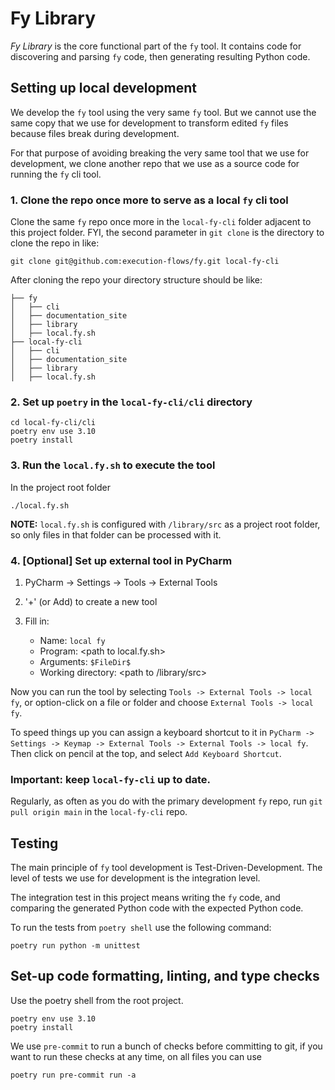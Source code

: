 # Fy Library


_Fy Library_ is the core functional part of the `fy` tool. It contains code for discovering and parsing `fy` code, then generating resulting Python code. 

## Setting up local development

We develop the `fy` tool using the very same `fy` tool. But we cannot use the same copy that we use for development to transform edited `fy` files because files break during development.

For that purpose of avoiding breaking the very same tool that we use for development, we clone another repo that we use as a source code for running the `fy` cli tool.

### 1. Clone the repo once more to serve as a local `fy` cli tool

Clone the same `fy` repo once more in the `local-fy-cli` folder adjacent to this project folder. FYI, the second parameter in `git clone` is the directory to clone the repo in like:

```shell
git clone git@github.com:execution-flows/fy.git local-fy-cli
```

After cloning the repo your directory structure should be like:
```
├── fy
│   ├── cli
│   ├── documentation_site
│   ├── library
│   ├── local.fy.sh
├── local-fy-cli
│   ├── cli
│   ├── documentation_site
│   ├── library
│   ├── local.fy.sh
```

### 2. Set up `poetry` in the `local-fy-cli/cli` directory

```shell
cd local-fy-cli/cli
poetry env use 3.10
poetry install
```

### 3. Run the `local.fy.sh` to execute the tool

In the project root folder

```shell
./local.fy.sh
```

**NOTE:** `local.fy.sh` is configured with `/library/src` as a project root folder, so only files in that folder can be processed with it. 

### 4. \[Optional] Set up external tool in PyCharm

1. PyCharm -> Settings -> Tools -> External Tools
2. '+' (or Add) to create a new tool
3. Fill in:

   - Name: `local fy`
   - Program: \<path to local.fy.sh>
   - Arguments: `$FileDir$`
   - Working directory: \<path to /library/src>

Now you can run the tool by selecting `Tools -> External Tools -> local fy`, or option-click on a file or folder and choose `External Tools -> local fy`.  

To speed things up you can assign a keyboard shortcut to it in `PyCharm -> Settings -> Keymap -> External Tools -> External Tools -> local fy`. Then click on pencil at the top, and select `Add Keyboard Shortcut`. 

### Important: keep `local-fy-cli` up to date.

Regularly, as often as you do with the primary development `fy` repo, run `git pull origin main` in the `local-fy-cli` repo. 

## Testing 

The main principle of `fy` tool development is Test-Driven-Development. The level of tests we use for development is the integration level.

The integration test in this project means writing the `fy` code, and comparing the generated Python code with the expected Python code.

To run the tests from `poetry shell` use the following command:

```shell
poetry run python -m unittest
```

## Set-up code formatting, linting, and type checks

Use the poetry shell from the root project.

```shell
poetry env use 3.10
poetry install
```

We use `pre-commit` to run a bunch of checks before committing to git, if you want to run these checks at any time, on all files you can use

```shell
poetry run pre-commit run -a
```
